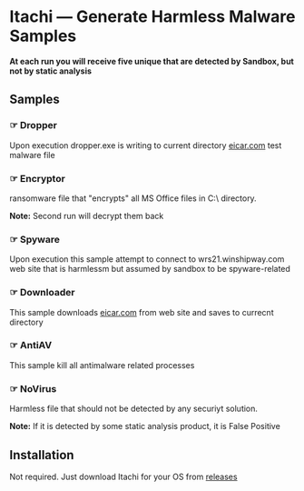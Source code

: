 # Itachi &mdash; Generate Harmless Malware Samples

**At each run you will receive five unique that are detected by Sandbox, but not by static analysis**

## Samples

### &#x261E; Dropper

Upon execution dropper.exe is writing to current directory [eicar.com](https://www.eicar.com/download-anti-malware-testfile/) test malware file

### &#x261E; Encryptor

ransomware file that "encrypts" all MS Office files in C:\ directory.

**Note:** Second run will decrypt them back

### &#x261E; Spyware

Upon execution this sample attempt to connect to wrs21.winshipway.com web site that is harmlessm but assumed by sandbox to be spyware-related

### &#x261E; Downloader

This sample downloads [eicar.com](https://www.eicar.com/download-anti-malware-testfile/) from web site and saves to currecnt directory

### &#x261E; AntiAV

This sample kill all antimalware related processes

 ### &#x261E; NoVirus

Harmless file that should not be detected by any securiyt solution.

**Note:** If it is detected by some static analysis product, it is False Positive

## Installation
Not required. Just download Itachi for your OS from [releases](https://github.com/mpkondrashin/itachi/releases) 

